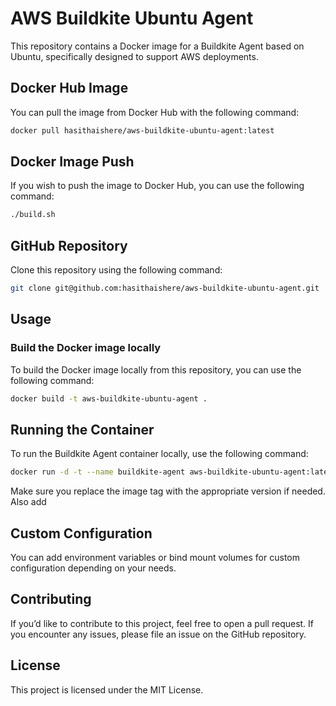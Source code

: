 # AWS Buildkite Ubuntu Agent
This repository contains a Docker image for a Buildkite Agent based on Ubuntu, specifically designed to support AWS deployments.

## Docker Hub Image
You can pull the image from Docker Hub with the following command:

```sh
docker pull hasithaishere/aws-buildkite-ubuntu-agent:latest
```

## Docker Image Push
If you wish to push the image to Docker Hub, you can use the following command:

``` sh
./build.sh
```

## GitHub Repository
Clone this repository using the following command:

``` sh
git clone git@github.com:hasithaishere/aws-buildkite-ubuntu-agent.git
```

## Usage
### Build the Docker image locally
To build the Docker image locally from this repository, you can use the following command:

``` sh
docker build -t aws-buildkite-ubuntu-agent .
```
## Running the Container
To run the Buildkite Agent container locally, use the following command:

``` sh
docker run -d -t --name buildkite-agent aws-buildkite-ubuntu-agent:latest start --token "<REPLACE-FROM-YOUR-TOKEN>"
```

Make sure you replace the image tag with the appropriate version if needed. Also add 

## Custom Configuration
You can add environment variables or bind mount volumes for custom configuration depending on your needs.

## Contributing
If you’d like to contribute to this project, feel free to open a pull request. If you encounter any issues, please file an issue on the GitHub repository.

## License
This project is licensed under the MIT License.
